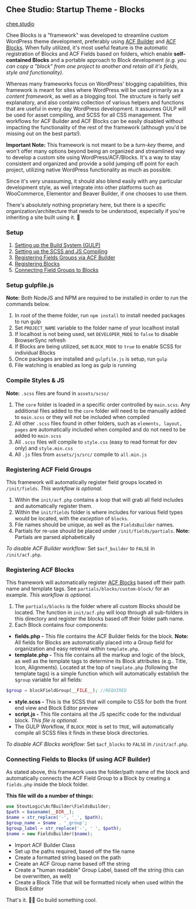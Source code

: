 ## Chee Studio: Startup Theme - Blocks

[chee.studio](https://cheewebdevelopment.com)

Chee Blocks is a "framework" was developed to streamline custom WordPress theme development, preferably using [ACF Builder](https://github.com/StoutLogic/acf-builder) and [ACF Blocks](https://www.advancedcustomfields.com/resources/blocks/). When fully utilized, it's most useful feature is the automatic registration of Blocks and ACF Fields based on folders, which enable **self-contained Blocks** and a portable approach to Block development *(e.g. you can copy a "block" from one project to another and retain all it's fields, style and functionality).*

Whereas many frameworks focus on WordPress' blogging capabilities, this framework is meant for sites where WordPress will be used primarily as a *content framework*, as well as a blogging tool. The structure is fairly self explanatory, and also contains collection of various helpers and functions that are useful in every day WordPress development. It assumes GULP will be used for asset compiling, and SCSS for all CSS management. The workflows for ACF Builder and ACF Blocks can be easily disabled without impacting the functionality of the rest of the framework (although you'd be missing out on the best parts!).

**Important Note:** This framework is not meant to be a *turn-key* theme, and won't offer many options beyond being an organized and streamlined way to develop a custom site using WordPress/ACF/Blocks. It's a way to stay consistent and organized and provide a solid jumping off point for each project, utilizing native WordPress functionality as much as possible. 

Since it's very unassuming, it should also blend easily with any particular development style, as well integrate into other platforms such as WooCommerce, Elementor and Beaver Builder, if one chooses to use them.

There's absolutely nothing proprietary here, but there is a specific organization/architecture that needs to be understood, especially if you're inheriting a site built using it. 🙂 

### Setup

1) [Setting up the Build System (GULP)](#setup-gulpfilejs)
2) [Setting up the SCSS and JS Compiling](#compile-styles--js)
3) [Registering Fields Groups via ACF Builder](#registering-acf-field-groups)
4) [Registering Blocks](#registering-acf-blocks)
5) [Connecting Field Groups to Blocks](#connecting-fields-to-blocks-if-using-acf-builder)

### Setup gulpfile.js

**Note:** Both NodeJS and NPM are required to be installed in order to run the commands below.

1. In root of the theme folder, run `npm install` to install needed packages to run gulp
2. Set `PROJECT_NAME` variable to the folder name of your localhost install
3. If localhost is not being used, set `DEVELOPER_MODE` to `false` to disable BrowserSync refresh
4. If Blocks are being utilized, set `BLOCK_MODE` to `true` to enable SCSS for individual Blocks
5. Once packages are installed and `gulpfile.js` is setup, run `gulp`
6. File watching is enabled as long as gulp is running

### Compile Styles & JS

**Note:** `.scss` files are found in `assets/scss/`

1. The `core` folder is loaded in a specific order controlled by `main.scss`. Any additional files added to the `core` folder will need to be manually added to `main.scss` or they will not be included when compiled
2. All other `.scss` files found in other folders, such as `elements, layout, pages` are automatically included when compiled and do not need to be added to `main.scss`
3. All `.scss` files will compile to `style.css` (easy to read format for dev only) and `style.min.css`
4. All `.js` files from `assets/js/src/` compile to `all.min.js`


### Registering ACF Field Groups

This framework will automatically register field groups located in `/init/fields`. 
*This workflow is optional.*

1) Within the `init/acf.php` contains a loop that will grab all field includes and automatically register them. 
2) Within the `init/fields` folder is where includes for various field types would be located, with the *exception* of `blocks`. 
3) File names should be unique, as well as the `FieldsBuilder` names.
4) Partials for re-use should be placed under `/init/fields/partials`. 
**Note:** Partials are parsed alphabetically

*To disable ACF Builder workflow:* Set `$acf_builder` to `FALSE` in `/init/acf.php`.

### Registering ACF Blocks

This framework will automatically register [ACF Blocks](https://www.advancedcustomfields.com/resources/blocks/) based off their path name and template tags. See `partials/blocks/custom-block/` for an example. *This workflow is optional.*

1. The `partials/blocks` is the folder where all custom Blocks should be located. The function in `init/acf.php` will loop through all sub-folders in this directory and register the blocks based off their folder path name. 
2. Each Block contains four components:
* **fields.php -** This file contains the ACF Builder fields for the block. **Note:** All fields for Blocks are automatically placed into a Group field for organization and easy retreival within `template.php`.
* **template.php -** This file contains all the markup and logic of the block, as well as the template tags to determine its Block attributes (e.g.. Title, Icon, Alignments). Located at the top of `template.php` (following the template tags) is a simple function which will automatically establish the `$group` variable for all fields:

```php
$group = blockFieldGroup(__FILE__); //REQUIRED
```

* **style.scss -** This is the SCSS that will compile to CSS for both the front end view and Block Editor preview
* **script.js -** This file contains all the JS specific code for the individual block. *This file is optional.*
* The GULP Workflow, if `BLOCK_MODE` is set to `TRUE`, will automatically compile all SCSS files it finds in these block directories.

*To disable ACF Blocks workflow:* Set `$acf_blocks` to `FALSE` in `/init/acf.php`.

### Connecting Fields to Blocks (if using ACF Builder)

As stated above, this framework uses the folder/path name of the block and automatically connects the ACF Field Group to a Block by creating a `fields.php` inside the block folder.

**This file will do a number of things:**

```php
use StoutLogic\AcfBuilder\FieldsBuilder;
$path = basename(__DIR__);
$name = str_replace('-', '_', $path);
$group_name = $name . '_group';
$group_label = str_replace('-', ' ', $path);
$name = new FieldsBuilder($name);
```

* Import ACF Builder Class
* Set up the paths required, based off the file name
* Create a formatted string based on the path
* Create an ACF Group name based off the string
* Create a "human readable" Group Label, based off the string (this can be overwritten, as well)
* Create a Block Title that will be formatted nicely when used within the Block Editor

That's it. 👌🏻 Go build something cool.

